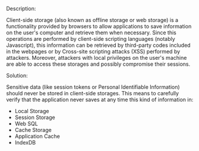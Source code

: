 Description:

Client-side storage (also known as offline storage or web storage) is a functionality provided by browsers to allow applications to save information on the user's computer and retrieve them when necessary. 
Since this operations are performed by client-side scripting languages (notably Javascript), this information can be retrieved by third-party codes included in the webpages or by Cross-site scripting attacks (XSS) performed by attackers.
Moreover, attackers with local privileges on the user's machine are able to access these storages and possibly compromise their sessions.

Solution:

Sensitive data (like session tokens or Personal Identifiable Information) should never be stored in client-side storages. 
This means to carefully verify that the application never saves at any time this kind of information in:
* Local Storage
* Session Storage
* Web SQL
* Cache Storage
* Application Cache
* IndexDB

